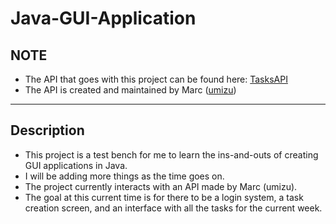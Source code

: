 # Java-GUI-Application
## NOTE
- The API that goes with this project can be found here: [TasksAPI](https://github.com/KaishiCo/tasks)
- The API is created and maintained by Marc ([umizu](https://github.com/umizu))
------------------------------------------------------
## Description
- This project is a test bench for me to learn the ins-and-outs of creating GUI applications in Java.
- I will be adding more things as the time goes on.
- The project currently interacts with an API made by Marc (umizu). 
- The goal at this current time is for there to be a login system, a task creation screen, and an interface with all the tasks for the current week.
